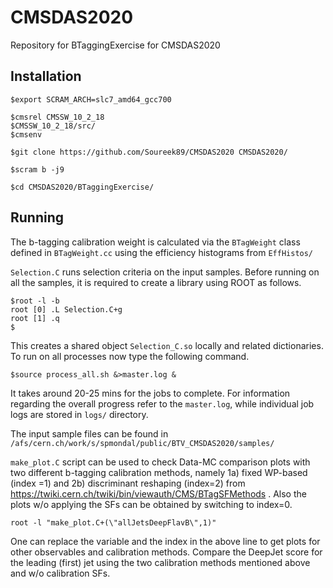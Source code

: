 # CMSDAS2020
Repository for BTaggingExercise for CMSDAS2020

## Installation
```
$export SCRAM_ARCH=slc7_amd64_gcc700

$cmsrel CMSSW_10_2_18
$CMSSW_10_2_18/src/
$cmsenv

$git clone https://github.com/Soureek89/CMSDAS2020 CMSDAS2020/

$scram b -j9

$cd CMSDAS2020/BTaggingExercise/
```
## Running
The b-tagging calibration weight is calculated via the `BTagWeight` class defined in `BTagWeight.cc` using the efficiency histograms from `EffHistos/`

`Selection.C` runs selection criteria on the input samples. Before running on all the samples, it is required to create a library using ROOT as follows.
```
$root -l -b
root [0] .L Selection.C+g
root [1] .q
$
```
This creates a shared object `Selection_C.so` locally and related dictionaries. To run on all processes now type the following command.
```
$source process_all.sh &>master.log &
```
It takes around 20-25 mins for the jobs to complete. For information regarding the overall progress refer to the `master.log`, while individual job logs are stored in `logs/` directory.
  
The input sample files can be found in `/afs/cern.ch/work/s/spmondal/public/BTV_CMSDAS2020/samples/`

`make_plot.C` script can be used to check Data-MC comparison plots with two different b-tagging calibration methods, namely 1a) fixed WP-based (index =1) and 2b) discriminant reshaping (index=2) from https://twiki.cern.ch/twiki/bin/viewauth/CMS/BTagSFMethods . Also the plots w/o  applying the SFs can be obtained by switching to index=0.     

```
root -l "make_plot.C+(\"allJetsDeepFlavB\",1)"
```
One can replace the variable and the index in the above line to get plots for other observables and calibration methods. Compare the DeepJet score for the leading (first) jet using the two calibration methods mentioned above and w/o calibration SFs.
